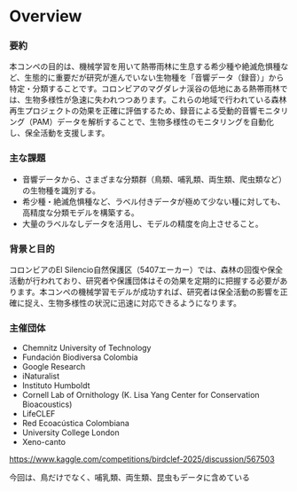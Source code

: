# Overview
### 要約
本コンペの目的は、機械学習を用いて熱帯雨林に生息する希少種や絶滅危惧種など、生態的に重要だが研究が進んでいない生物種を「音響データ（録音）」から特定・分類することです。コロンビアのマグダレナ渓谷の低地にある熱帯雨林では、生物多様性が急速に失われつつあります。これらの地域で行われている森林再生プロジェクトの効果を正確に評価するため、録音による受動的音響モニタリング（PAM）データを解析することで、生物多様性のモニタリングを自動化し、保全活動を支援します。

### 主な課題
- 音響データから、さまざまな分類群（鳥類、哺乳類、両生類、爬虫類など）の生物種を識別する。
- 希少種・絶滅危惧種など、ラベル付きデータが極めて少ない種に対しても、高精度な分類モデルを構築する。
- 大量のラベルなしデータを活用し、モデルの精度を向上させること。

### 背景と目的
コロンビアのEl Silencio自然保護区（5407エーカー）では、森林の回復や保全活動が行われており、研究者や保護団体はその効果を定期的に把握する必要があります。本コンペの機械学習モデルが成功すれば、研究者は保全活動の影響を正確に捉え、生物多様性の状況に迅速に対応できるようになります。

### 主催団体
- Chemnitz University of Technology
- Fundación Biodiversa Colombia
- Google Research
- iNaturalist
- Instituto Humboldt
- Cornell Lab of Ornithology (K. Lisa Yang Center for Conservation Bioacoustics)
- LifeCLEF
- Red Ecoacústica Colombiana
- University College London
- Xeno-canto

https://www.kaggle.com/competitions/birdclef-2025/discussion/567503

今回は、鳥だけでなく、哺乳類、両生類、昆虫もデータに含めている
